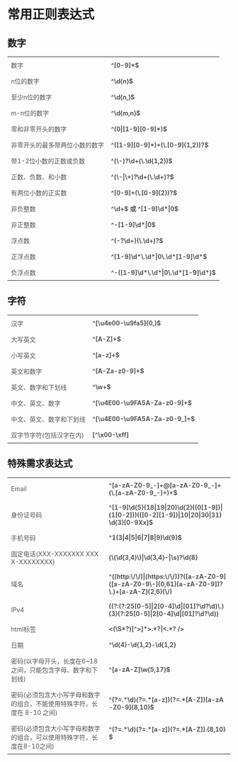 # 常用正则表达式
## 数字
<table width="878"><tbody style="outline: 0px;box-sizing: border-box !important;"><tr style="outline: 0px;box-sizing: border-box !important;"><td style="padding: 8px;outline: 0px;word-break: break-all;border-left-width: 0px;border-bottom-color: rgb(212, 214, 219);font-size: 14px;color: rgb(85, 85, 85);box-sizing: border-box !important;">数字</td><td style="padding: 8px;outline: 0px;word-break: break-all;border-bottom-color: rgb(212, 214, 219);border-left-color: rgb(212, 214, 219);font-size: 14px;color: rgb(85, 85, 85);box-sizing: border-box !important;"><strong style="outline: 0px;box-sizing: border-box !important;">^[0-9]*$</strong></td></tr><tr style="outline: 0px;box-sizing: border-box !important;"><td style="padding: 8px;outline: 0px;word-break: break-all;border-left-width: 0px;border-bottom-color: rgb(212, 214, 219);font-size: 14px;color: rgb(85, 85, 85);box-sizing: border-box !important;">n位的数字</td><td style="padding: 8px;outline: 0px;word-break: break-all;border-bottom-color: rgb(212, 214, 219);border-left-color: rgb(212, 214, 219);font-size: 14px;color: rgb(85, 85, 85);box-sizing: border-box !important;"><strong style="outline: 0px;box-sizing: border-box !important;">^\d{n}$</strong></td></tr><tr style="outline: 0px;box-sizing: border-box !important;"><td style="padding: 8px;outline: 0px;word-break: break-all;border-left-width: 0px;border-bottom-color: rgb(212, 214, 219);font-size: 14px;color: rgb(85, 85, 85);box-sizing: border-box !important;">至少n位的数字</td><td style="padding: 8px;outline: 0px;word-break: break-all;border-bottom-color: rgb(212, 214, 219);border-left-color: rgb(212, 214, 219);font-size: 14px;color: rgb(85, 85, 85);box-sizing: border-box !important;"><strong style="outline: 0px;box-sizing: border-box !important;">^\d{n,}$</strong></td></tr><tr style="outline: 0px;box-sizing: border-box !important;"><td style="padding: 8px;outline: 0px;word-break: break-all;border-left-width: 0px;border-bottom-color: rgb(212, 214, 219);font-size: 14px;color: rgb(85, 85, 85);box-sizing: border-box !important;">m-n位的数字</td><td style="padding: 8px;outline: 0px;word-break: break-all;border-bottom-color: rgb(212, 214, 219);border-left-color: rgb(212, 214, 219);font-size: 14px;color: rgb(85, 85, 85);box-sizing: border-box !important;"><strong style="outline: 0px;box-sizing: border-box !important;">^\d{m,n}$</strong></td></tr><tr style="outline: 0px;box-sizing: border-box !important;"><td style="padding: 8px;outline: 0px;word-break: break-all;border-left-width: 0px;border-bottom-color: rgb(212, 214, 219);font-size: 14px;color: rgb(85, 85, 85);box-sizing: border-box !important;">零和非零开头的数字</td><td style="padding: 8px;outline: 0px;word-break: break-all;border-bottom-color: rgb(212, 214, 219);border-left-color: rgb(212, 214, 219);font-size: 14px;color: rgb(85, 85, 85);box-sizing: border-box !important;"><strong style="outline: 0px;box-sizing: border-box !important;">^(0|[1-9][0-9]*)$</strong></td></tr><tr style="outline: 0px;box-sizing: border-box !important;"><td style="padding: 8px;outline: 0px;word-break: break-all;border-left-width: 0px;border-bottom-color: rgb(212, 214, 219);font-size: 14px;color: rgb(85, 85, 85);box-sizing: border-box !important;">非零开头的最多带两位小数的数字</td><td style="padding: 8px;outline: 0px;word-break: break-all;border-bottom-color: rgb(212, 214, 219);border-left-color: rgb(212, 214, 219);font-size: 14px;color: rgb(85, 85, 85);box-sizing: border-box !important;"><strong style="outline: 0px;box-sizing: border-box !important;">^([1-9][0-9]*)+(\.[0-9]{1,2})?$</strong></td></tr><tr style="outline: 0px;box-sizing: border-box !important;"><td style="padding: 8px;outline: 0px;word-break: break-all;border-left-width: 0px;border-bottom-color: rgb(212, 214, 219);font-size: 14px;color: rgb(85, 85, 85);box-sizing: border-box !important;">带1-2位小数的正数或负数</td><td style="padding: 8px;outline: 0px;word-break: break-all;border-bottom-color: rgb(212, 214, 219);border-left-color: rgb(212, 214, 219);font-size: 14px;color: rgb(85, 85, 85);box-sizing: border-box !important;"><strong style="outline: 0px;box-sizing: border-box !important;">^(\-)?\d+(\.\d{1,2})$</strong></td></tr><tr style="outline: 0px;box-sizing: border-box !important;"><td style="padding: 8px;outline: 0px;word-break: break-all;border-left-width: 0px;border-bottom-color: rgb(212, 214, 219);font-size: 14px;color: rgb(85, 85, 85);box-sizing: border-box !important;">正数、负数、和小数</td><td style="padding: 8px;outline: 0px;word-break: break-all;border-bottom-color: rgb(212, 214, 219);border-left-color: rgb(212, 214, 219);font-size: 14px;color: rgb(85, 85, 85);box-sizing: border-box !important;"><strong style="outline: 0px;box-sizing: border-box !important;">^(\-|\+)?\d+(\.\d+)?$</strong></td></tr><tr style="outline: 0px;box-sizing: border-box !important;"><td style="padding: 8px;outline: 0px;word-break: break-all;border-left-width: 0px;border-bottom-color: rgb(212, 214, 219);font-size: 14px;color: rgb(85, 85, 85);box-sizing: border-box !important;">有两位小数的正实数</td><td style="padding: 8px;outline: 0px;word-break: break-all;border-bottom-color: rgb(212, 214, 219);border-left-color: rgb(212, 214, 219);font-size: 14px;color: rgb(85, 85, 85);box-sizing: border-box !important;"><strong style="outline: 0px;box-sizing: border-box !important;">^[0-9]+(\.[0-9]{2})?$</strong></td></tr><tr style="outline: 0px;box-sizing: border-box !important;"><td style="padding: 8px;outline: 0px;word-break: break-all;border-left-width: 0px;border-bottom-color: rgb(212, 214, 219);font-size: 14px;color: rgb(85, 85, 85);box-sizing: border-box !important;">非负整数</td><td style="padding: 8px;outline: 0px;word-break: break-all;border-bottom-color: rgb(212, 214, 219);border-left-color: rgb(212, 214, 219);font-size: 14px;color: rgb(85, 85, 85);box-sizing: border-box !important;"><strong style="outline: 0px;box-sizing: border-box !important;">^\d+$ 或 ^[1-9]\d*|0$</strong></td></tr><tr style="outline: 0px;box-sizing: border-box !important;"><td style="padding: 8px;outline: 0px;word-break: break-all;border-left-width: 0px;border-bottom-color: rgb(212, 214, 219);font-size: 14px;color: rgb(85, 85, 85);box-sizing: border-box !important;">非正整数</td><td style="padding: 8px;outline: 0px;word-break: break-all;border-bottom-color: rgb(212, 214, 219);border-left-color: rgb(212, 214, 219);font-size: 14px;color: rgb(85, 85, 85);box-sizing: border-box !important;"><strong style="outline: 0px;box-sizing: border-box !important;">^-[1-9]\d*|0$</strong></td></tr><tr style="outline: 0px;box-sizing: border-box !important;"><td style="padding: 8px;outline: 0px;word-break: break-all;border-left-width: 0px;border-bottom-color: rgb(212, 214, 219);font-size: 14px;color: rgb(85, 85, 85);box-sizing: border-box !important;">浮点数</td><td style="padding: 8px;outline: 0px;word-break: break-all;border-bottom-color: rgb(212, 214, 219);border-left-color: rgb(212, 214, 219);font-size: 14px;color: rgb(85, 85, 85);box-sizing: border-box !important;"><strong style="outline: 0px;box-sizing: border-box !important;">^(-?\d+)(\.\d+)?$</strong></td></tr><tr style="outline: 0px;box-sizing: border-box !important;"><td style="padding: 8px;outline: 0px;word-break: break-all;border-left-width: 0px;border-bottom-color: rgb(212, 214, 219);font-size: 14px;color: rgb(85, 85, 85);box-sizing: border-box !important;">正浮点数</td><td style="padding: 8px;outline: 0px;word-break: break-all;border-bottom-color: rgb(212, 214, 219);border-left-color: rgb(212, 214, 219);font-size: 14px;color: rgb(85, 85, 85);box-sizing: border-box !important;"><strong style="outline: 0px;box-sizing: border-box !important;">^[1-9]\d*\.\d*|0\.\d*[1-9]\d*$</strong></td></tr><tr style="outline: 0px;box-sizing: border-box !important;"><td style="padding: 8px;outline: 0px;word-break: break-all;border-left-width: 0px;border-bottom-color: rgb(212, 214, 219);font-size: 14px;color: rgb(85, 85, 85);box-sizing: border-box !important;">负浮点数</td><td style="padding: 8px;outline: 0px;word-break: break-all;border-bottom-color: rgb(212, 214, 219);border-left-color: rgb(212, 214, 219);font-size: 14px;color: rgb(85, 85, 85);box-sizing: border-box !important;"><strong style="outline: 0px;box-sizing: border-box !important;">^-([1-9]\d*\.\d*|0\.\d*[1-9]\d*)$</strong></td></tr></tbody></table>

## 字符

<table width="878"><tbody style="outline: 0px;box-sizing: border-box !important;"><tr style="outline: 0px;box-sizing: border-box !important;"><td style="padding: 8px;outline: 0px;word-break: break-all;border-left-width: 0px;border-bottom-color: rgb(212, 214, 219);font-size: 14px;color: rgb(85, 85, 85);box-sizing: border-box !important;">汉字</td><td style="padding: 8px;outline: 0px;word-break: break-all;border-bottom-color: rgb(212, 214, 219);border-left-color: rgb(212, 214, 219);font-size: 14px;color: rgb(85, 85, 85);box-sizing: border-box !important;"><strong style="outline: 0px;box-sizing: border-box !important;">^[\u4e00-\u9fa5]{0,}$</strong></td></tr><tr style="outline: 0px;box-sizing: border-box !important;"><td style="padding: 8px;outline: 0px;word-break: break-all;border-left-width: 0px;border-bottom-color: rgb(212, 214, 219);font-size: 14px;color: rgb(85, 85, 85);box-sizing: border-box !important;">大写英文</td><td style="padding: 8px;outline: 0px;word-break: break-all;border-bottom-color: rgb(212, 214, 219);border-left-color: rgb(212, 214, 219);font-size: 14px;color: rgb(85, 85, 85);box-sizing: border-box !important;"><strong style="outline: 0px;box-sizing: border-box !important;">^[A-Z]+$</strong></td></tr><tr style="outline: 0px;box-sizing: border-box !important;"><td style="padding: 8px;outline: 0px;word-break: break-all;border-left-width: 0px;border-bottom-color: rgb(212, 214, 219);font-size: 14px;color: rgb(85, 85, 85);box-sizing: border-box !important;">小写英文</td><td style="padding: 8px;outline: 0px;word-break: break-all;border-bottom-color: rgb(212, 214, 219);border-left-color: rgb(212, 214, 219);font-size: 14px;color: rgb(85, 85, 85);box-sizing: border-box !important;"><strong style="outline: 0px;box-sizing: border-box !important;">^[a-z]+$</strong></td></tr><tr style="outline: 0px;box-sizing: border-box !important;"><td style="padding: 8px;outline: 0px;word-break: break-all;border-left-width: 0px;border-bottom-color: rgb(212, 214, 219);font-size: 14px;color: rgb(85, 85, 85);box-sizing: border-box !important;">英文和数字</td><td style="padding: 8px;outline: 0px;word-break: break-all;border-bottom-color: rgb(212, 214, 219);border-left-color: rgb(212, 214, 219);font-size: 14px;color: rgb(85, 85, 85);box-sizing: border-box !important;"><strong style="outline: 0px;box-sizing: border-box !important;">^[A-Za-z0-9]+$</strong></td></tr><tr style="outline: 0px;box-sizing: border-box !important;"><td style="padding: 8px;outline: 0px;word-break: break-all;border-left-width: 0px;border-bottom-color: rgb(212, 214, 219);font-size: 14px;color: rgb(85, 85, 85);box-sizing: border-box !important;">英文、数字和下划线</td><td style="padding: 8px;outline: 0px;word-break: break-all;border-bottom-color: rgb(212, 214, 219);border-left-color: rgb(212, 214, 219);font-size: 14px;color: rgb(85, 85, 85);box-sizing: border-box !important;"><strong style="outline: 0px;box-sizing: border-box !important;">^\w+$</strong></td></tr><tr style="outline: 0px;box-sizing: border-box !important;"><td style="padding: 8px;outline: 0px;word-break: break-all;border-left-width: 0px;border-bottom-color: rgb(212, 214, 219);font-size: 14px;color: rgb(85, 85, 85);box-sizing: border-box !important;">中文、英文、数字</td><td style="padding: 8px;outline: 0px;word-break: break-all;border-bottom-color: rgb(212, 214, 219);border-left-color: rgb(212, 214, 219);font-size: 14px;color: rgb(85, 85, 85);box-sizing: border-box !important;"><strong style="outline: 0px;box-sizing: border-box !important;">^[\u4E00-\u9FA5A-Za-z0-9]+$</strong></td></tr><tr style="outline: 0px;box-sizing: border-box !important;"><td style="padding: 8px;outline: 0px;word-break: break-all;border-left-width: 0px;border-bottom-color: rgb(212, 214, 219);font-size: 14px;color: rgb(85, 85, 85);box-sizing: border-box !important;">中文、英文、数字和下划线</td><td style="padding: 8px;outline: 0px;word-break: break-all;border-bottom-color: rgb(212, 214, 219);border-left-color: rgb(212, 214, 219);font-size: 14px;color: rgb(85, 85, 85);box-sizing: border-box !important;"><strong style="outline: 0px;box-sizing: border-box !important;">^[\u4E00-\u9FA5A-Za-z0-9_]+$</strong></td></tr><tr style="outline: 0px;box-sizing: border-box !important;"><td style="padding: 8px;outline: 0px;word-break: break-all;border-left-width: 0px;border-bottom-color: rgb(212, 214, 219);font-size: 14px;color: rgb(85, 85, 85);box-sizing: border-box !important;">双字节字符(包括汉字在内)</td><td style="padding: 8px;outline: 0px;word-break: break-all;border-bottom-color: rgb(212, 214, 219);border-left-color: rgb(212, 214, 219);font-size: 14px;color: rgb(85, 85, 85);box-sizing: border-box !important;"><strong style="outline: 0px;box-sizing: border-box !important;">[^\x00-\xff]</strong></td></tr></tbody></table>

## 特殊需求表达式

<table width="878"><tbody style="outline: 0px;box-sizing: border-box !important;"><tr style="outline: 0px;box-sizing: border-box !important;"><td style="padding: 8px;outline: 0px;word-break: break-all;border-left-width: 0px;border-bottom-color: rgb(212, 214, 219);font-size: 14px;color: rgb(85, 85, 85);box-sizing: border-box !important;">Email</td><td style="padding: 8px;outline: 0px;word-break: break-all;border-bottom-color: rgb(212, 214, 219);border-left-color: rgb(212, 214, 219);font-size: 14px;color: rgb(85, 85, 85);box-sizing: border-box !important;"><strong style="outline: 0px;box-sizing: border-box !important;">^[a-zA-Z0-9_-]+@[a-zA-Z0-9_-]+(\.[a-zA-Z0-9_-]+)+$</strong></td></tr><tr style="outline: 0px;box-sizing: border-box !important;"><td style="padding: 8px;outline: 0px;word-break: break-all;border-left-width: 0px;border-bottom-color: rgb(212, 214, 219);font-size: 14px;color: rgb(85, 85, 85);box-sizing: border-box !important;">身份证号码</td><td style="padding: 8px;outline: 0px;word-break: break-all;border-bottom-color: rgb(212, 214, 219);border-left-color: rgb(212, 214, 219);font-size: 14px;color: rgb(85, 85, 85);box-sizing: border-box !important;"><strong style="outline: 0px;box-sizing: border-box !important;">^[1-9]\d{5}(18|19|20)\d{2}((0[1-9])|(1[0-2]))(([0-2][1-9])|10|20|30|31)\d{3}[0-9Xx]$</strong></td></tr><tr style="outline: 0px;box-sizing: border-box !important;"><td style="padding: 8px;outline: 0px;word-break: break-all;border-left-width: 0px;border-bottom-color: rgb(212, 214, 219);font-size: 14px;color: rgb(85, 85, 85);box-sizing: border-box !important;">手机号码</td><td style="padding: 8px;outline: 0px;word-break: break-all;border-bottom-color: rgb(212, 214, 219);border-left-color: rgb(212, 214, 219);font-size: 14px;color: rgb(85, 85, 85);box-sizing: border-box !important;"><strong style="outline: 0px;box-sizing: border-box !important;">^1(3|4|5|6|7|8|9)\d{9}$</strong></td></tr><tr style="outline: 0px;box-sizing: border-box !important;"><td style="padding: 8px;outline: 0px;word-break: break-all;border-left-width: 0px;border-bottom-color: rgb(212, 214, 219);font-size: 14px;color: rgb(85, 85, 85);box-sizing: border-box !important;">固定电话(XXX-XXXXXXX XXXX-XXXXXXXX)</td><td style="padding: 8px;outline: 0px;word-break: break-all;border-bottom-color: rgb(212, 214, 219);border-left-color: rgb(212, 214, 219);font-size: 14px;color: rgb(85, 85, 85);box-sizing: border-box !important;"><strong style="outline: 0px;box-sizing: border-box !important;">(\(\d{3,4}\)|\d{3,4}-|\s)?\d{8}</strong></td></tr><tr style="outline: 0px;box-sizing: border-box !important;"><td style="padding: 8px;outline: 0px;word-break: break-all;border-left-width: 0px;border-bottom-color: rgb(212, 214, 219);font-size: 14px;color: rgb(85, 85, 85);box-sizing: border-box !important;">域名</td><td style="padding: 8px;outline: 0px;word-break: break-all;border-bottom-color: rgb(212, 214, 219);border-left-color: rgb(212, 214, 219);font-size: 14px;color: rgb(85, 85, 85);box-sizing: border-box !important;"><strong style="outline: 0px;box-sizing: border-box !important;">^((http:\/\/)|(https:\/\/))?([a-zA-Z0-9]([a-zA-Z0-9\-]{0,61}[a-zA-Z0-9])?\.)+[a-zA-Z]{2,6}(\/)</strong></td></tr><tr style="outline: 0px;box-sizing: border-box !important;"><td style="padding: 8px;outline: 0px;word-break: break-all;border-left-width: 0px;border-bottom-color: rgb(212, 214, 219);font-size: 14px;color: rgb(85, 85, 85);box-sizing: border-box !important;">IPv4</td><td style="padding: 8px;outline: 0px;word-break: break-all;border-bottom-color: rgb(212, 214, 219);border-left-color: rgb(212, 214, 219);font-size: 14px;color: rgb(85, 85, 85);box-sizing: border-box !important;"><strong style="outline: 0px;box-sizing: border-box !important;">((?:(?:25[0-5]|2[0-4]\d|[01]?\d?\d)\.){3}(?:25[0-5]|2[0-4]\d|[01]?\d?\d))</strong></td></tr><tr style="outline: 0px;box-sizing: border-box !important;"><td style="padding: 8px;outline: 0px;word-break: break-all;border-left-width: 0px;border-bottom-color: rgb(212, 214, 219);font-size: 14px;color: rgb(85, 85, 85);box-sizing: border-box !important;">html标签</td><td style="padding: 8px;outline: 0px;word-break: break-all;border-bottom-color: rgb(212, 214, 219);border-left-color: rgb(212, 214, 219);font-size: 14px;color: rgb(85, 85, 85);box-sizing: border-box !important;"><strong style="outline: 0px;box-sizing: border-box !important;">&lt;(\S*?)[^&gt;]*&gt;.*?|&lt;.*? /&gt;</strong></td></tr><tr style="outline: 0px;box-sizing: border-box !important;"><td style="padding: 8px;outline: 0px;word-break: break-all;border-left-width: 0px;border-bottom-color: rgb(212, 214, 219);font-size: 14px;color: rgb(85, 85, 85);box-sizing: border-box !important;">日期</td><td style="padding: 8px;outline: 0px;word-break: break-all;border-bottom-color: rgb(212, 214, 219);border-left-color: rgb(212, 214, 219);font-size: 14px;color: rgb(85, 85, 85);box-sizing: border-box !important;"><strong style="outline: 0px;box-sizing: border-box !important;">^\d{4}-\d{1,2}-\d{1,2}</strong></td></tr><tr style="outline: 0px;box-sizing: border-box !important;"><td style="padding: 8px;outline: 0px;word-break: break-all;border-left-width: 0px;border-bottom-color: rgb(212, 214, 219);font-size: 14px;color: rgb(85, 85, 85);box-sizing: border-box !important;">密码(以字母开头，长度在6~18之间，只能包含字母、数字和下划线)</td><td style="padding: 8px;outline: 0px;word-break: break-all;border-bottom-color: rgb(212, 214, 219);border-left-color: rgb(212, 214, 219);font-size: 14px;color: rgb(85, 85, 85);box-sizing: border-box !important;"><strong style="outline: 0px;box-sizing: border-box !important;">^[a-zA-Z]\w{5,17}$</strong></td></tr><tr style="outline: 0px;box-sizing: border-box !important;"><td style="padding: 8px;outline: 0px;word-break: break-all;border-left-width: 0px;border-bottom-color: rgb(212, 214, 219);font-size: 14px;color: rgb(85, 85, 85);box-sizing: border-box !important;">密码(必须包含大小写字母和数字的组合，不能使用特殊字符，长度在 8-10 之间)</td><td style="padding: 8px;outline: 0px;word-break: break-all;border-bottom-color: rgb(212, 214, 219);border-left-color: rgb(212, 214, 219);font-size: 14px;color: rgb(85, 85, 85);box-sizing: border-box !important;"><strong style="outline: 0px;box-sizing: border-box !important;">^(?=.*\d)(?=.*[a-z])(?=.*[A-Z])[a-zA-Z0-9]{8,10}$</strong></td></tr><tr style="outline: 0px;box-sizing: border-box !important;"><td style="padding: 8px;outline: 0px;word-break: break-all;border-left-width: 0px;border-bottom-color: rgb(212, 214, 219);font-size: 14px;color: rgb(85, 85, 85);box-sizing: border-box !important;">密码(必须包含大小写字母和数字的组合，可以使用特殊字符，长度在8-10之间)</td><td style="padding: 8px;outline: 0px;word-break: break-all;border-bottom-color: rgb(212, 214, 219);border-left-color: rgb(212, 214, 219);font-size: 14px;color: rgb(85, 85, 85);box-sizing: border-box !important;"><strong style="outline: 0px;box-sizing: border-box !important;">^(?=.*\d)(?=.*[a-z])(?=.*[A-Z]).{8,10}$<br><br></strong></td></tr></tbody></table>